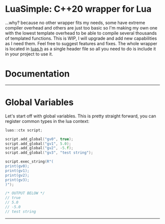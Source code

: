 # LuaSimple: C++20 wrapper for Lua

...why? because no other wrapper fits my needs, some have extreme compiler overhead and others are just too basic so I'm making my own one with the lowest template overhead to be able to compile several thousands of templated functions. This is WIP, I will upgrade and add new capabilities as I need them. Feel free to suggest features and fixes. The whole wrapper is located in [luas.h](LuaSimple/code/luas.h) as a single header file so all you need to do is include it in your project to use it.

# Documentation
- - - -
# Global Variables

Let's start off with global variables. This is pretty straight forward, you can register common types in the lua context:

```cpp
luas::ctx script;

script.add_global("gv0", true);
script.add_global("gv1", 5.0);
script.add_global("gv2", -5.f);
script.add_global("gv3", "test string");

script.exec_string(R"(
print(gv0);
print(gv1);
print(gv2);
print(gv3);
)");

/* OUTPUT BELOW */
// true
// 5.0
// -5.0
// test string
```
- - - -
